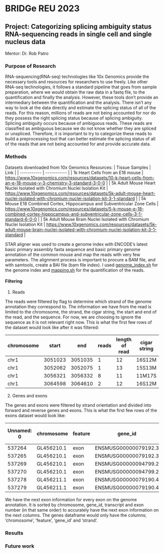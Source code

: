 # BRIDGe REU 2023

## Project: Categorizing splicing ambiguity status RNA-sequencing reads in single cell and single nucleus data
Mentor: Dr. Rob Patro

### Purpose of Research
RNA-sequencing(RNA-seq) technologies like 10x Genomics provide the necessary tools and resources for researchers to use freely. Like other RNA-seq technologies, it follows a standard pipeline that goes from sample preparation, where we would obtain the raw data in a fastq file, to the quantification and finally the analysis. However, these tools don’t provide an intermediary between the quantification and the analysis. There isn’t any way to look at the data directly and estimate the splicing status of all of the reads. For this reason, millions of reads are not being accounted for nor do they possess the right splicing status because of splicing ambiguity. Splicing ambiguity occurs because of ambiguous reads. These reads are classified as ambiguous because we do not know whether they are spliced or unspliced. Therefore, it is important to try to categorize these reads to build a preprocessing tool that can better estimate the splicing status of all of the reads that are not being accounted for and provide accurate data.

### Methods
Datasets downloaded from 10x Genomics Resources:
| Tissue Samples | Link |
| ----------- | ----------- |
| 1k Heart Cells from an E18 mouse	| https://www.10xgenomics.com/resources/datasets/10-k-heart-cells-from-an-e-18-mouse-v-3-chemistry-3-standard-3-0-0 |
| 5k Adult Mouse Heart Nuclei Isolated with Chromium Nuclei Isolation Kit	| https://www.10xgenomics.com/resources/datasets/5k-adult-mouse-heart-nuclei-isolated-with-chromium-nuclei-isolation-kit-3-1-standard |
| 5k Mouse E18 Combined Cortex, Hippocampus and Subventricular Zone Cells	| https://www.10xgenomics.com/resources/datasets/5-k-mouse-e-18-combined-cortex-hippocampus-and-subventricular-zone-cells-3-1-standard-6-0-0 |
| 5k Adult Mouse Brain Nuclei Isolated with Chromium Nuclei Isolation Kit	| https://www.10xgenomics.com/resources/datasets/5k-adult-mouse-brain-nuclei-isolated-with-chromium-nuclei-isolation-kit-3-1-standard |

STAR aligner was used to create a genome index with ENCODE’s latest basic primary assembly fasta sequence and basic primary genome annotation of the common mouse and map the reads with very few parameters. The alignment process is important to procure a BAM file, and with samtools, create a BAI file (bam file index). 
I used [genome_index.sh](genome_index.sh) for the genome index and [mapping.sh](mapping.sh) for the quantification of the reads. 
#### **Filtering**
1. Reads
   
The reads were filtered by flag to determine which strand of the genome annotation they correspond to. The information we have from the read is limited to the chromosome, the strand, the cigar string, the start and end of the read, and the sequence. For now, we are choosing to ignore the sequence as it is not relevant right now. This is what the first few rows of the dataset would look like after it was filtered:

| chromosome	| start | end	| reads	| length of read | cigar string |
| ----------- | ----------- | ----------- | ----------- | ----------- | ----------- |
| chr1	| 3051023	| 3051035	| 1	| 12	| 16S12M
| chr1	| 3052062	| 3052075	| 1	| 13	| 15S13M
| chr1	| 3056321	| 3056332	| 8	| 11	| 11M17S
| chr1	| 3064598	| 3064610	| 2	| 12	| 16S12M

2. Genes and exons

The genes and exons were filtered by strand orientation and divided into forward and reverse genes and exons. 
This is what the first few rows of the exons dataset would look like:

| Unnamed: 0	| chromosome	| feature	| gene_id	| exon number	| transcript	| start	| end	| strand	| length of exon	| next exon number	| next transcript	| next exon start	| next exon end	| last exon number | first exon start	| last exon end	| distance to gene start	| distance to gene end |
| ----------- | ----------- | ----------- | ----------- | ----------- | ----------- | ----------- | ----------- | ----------- | ----------- | ----------- | ----------- | ----------- | ----------- | ----------- | ----------- | ----------- | ----------- | ----------- |
| 537264	| GL456210.1	| exon	| ENSMUSG00000079192.3	| 1	| ENSMUST00000111364	| 123791	| 123905	| +	| 114	| 2	| ENSMUST00000111364	| 124787	| 124928	| 2	| 123791	| 124928	| 0	| 0 |
| 537265	| GL456210.1	| exon	| ENSMUSG00000079192.3	| 2	| ENSMUST00000111364	| 124787	| 124928	| +	| 141	| |	|	|	|	2	| 123791	| 124928	| 0	| 0 |
| 537269	| GL456210.1	| exon	| ENSMUSG00000094799.2	| 1	| ENSMUST00000115928	| 147791	| 147938	| +	| 147	| 2	| ENSMUST00000115928	| 149488	| 149707	| 2	| 147791	| 149707	| 0	| 0 |
| 537270	| GL456210.1	| exon	| ENSMUSG00000094799.2	| 2	| ENSMUST00000115928	| 149488	| 149707	| +	| 219	|	|	|	|	| 2	| 147791	| 149707	| 0	| 0 |
| 537278	| GL456211.1	| exon	| ENSMUSG00000079190.4	| 1	| ENSMUST00000111360	| 167445	| 167988	| +	| 543	| 2	| ENSMUST00000111360	| 175871	| 176034	| 7	| 167445	| 196478	| 0	| 0 |
| 537279	| GL456211.1	| exon	| ENSMUSG00000079190.4	| 2	| ENSMUST00000111360	| 175871	| 176034	| +	| 163	| 3	| ENSMUST00000111360	| 176916	| 177088	| 7	| 167445	| 196478	| 0	| 0 |

 
We have the next exon information for every exon on the genome annotation. It is sorted by chromosome, gene_id, transcript and exon number (in that same order) to accurately have the next exon information on the next columns. 
The genes dataframe would only have the columns; ‘chromosome’, ‘feature’, ‘gene_id’ and ‘strand’.



### Results

### Future work
